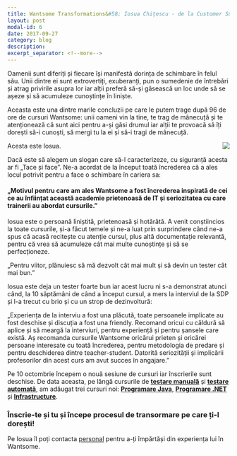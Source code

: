 ```yaml
---
title: Wantsome Transformations&#58; Iosua Chițescu - de la Customer Support la Tester la SDP
layout: post
modal-id: 6
date: 2017-09-27
category: blog
description:
excerpt_separator: <!--more-->
---
```

Oamenii sunt diferiți și fiecare își manifestă dorința de schimbare în felul său. Unii dintre ei sunt extrovertiți, exuberanți, pun o sumedenie de întrebări și atrag privirile asupra lor iar alții preferă să-și găsească un loc unde să se așeze și să acumuleze cunoștințe în liniște.

Aceasta este una dintre marile concluzii pe care le putem trage după 96 de ore de cursuri Wantsome: unii oameni vin la tine, te trag de mânecuță și te atenționează că sunt aici pentru a-și găsi drumul iar alții te provoacă să îți dorești să-i cunoști, să mergi tu la ei și să-i tragi de mânecuță.
<!--more-->

<img src="{{ site.url }}/img/blog/iosua_chitescu.jpg" class="img-responsive img-square" align="right"/>Acesta este Iosua.

Dacă este să alegem un slogan care să-l caracterizeze, cu siguranță acesta ar fi „Tace și face”. Ne-a acordat de la început toată încrederea că a ales locul potrivit pentru a face o schimbare în cariera sa:

<h4>„Motivul pentru care am ales Wantsome a fost încrederea inspirată de cei ce au înființat această academie prietenoasă de IT și seriozitatea cu care trainerii au abordat cursurile.”</h4>

Iosua este o persoană liniștită, prietenoasă și hotărâtă. A venit conștiincios la toate cursurile, și-a făcut temele și ne-a luat prin surprindere când ne-a spus că acasă recitește cu atenție cursul, plus altă documentație relevantă, pentru că vrea să acumuleze cât mai multe cunoștințe și să se perfecționeze.

„Pentru viitor, plănuiesc să mă dezvolt cât mai mult și să devin un tester cât mai bun.”

Iosua este deja un tester foarte bun iar acest lucru ni s-a demonstrat atunci când, la 10 săptămâni de când a început cursul, a mers la interviul de la SDP și l-a trecut cu brio și cu un strop de dezinvoltură:

„Experiența de la interviu a fost una plăcută, toate persoanele implicate au fost deschise și discuția a fost una friendly. Recomand oricui cu căldură să aplice și să meargă la interviuri, pentru experiență și pentru șansele care există.
Aș recomanda cursurile Wantsome oricărui prieten și oricărei persoane interesate cu toată încrederea, pentru metodologia de predare și pentru deschiderea dintre teacher-student. Datorită seriozității și implicării profesorilor din acest curs am avut succes în angajare.”

Pe 10 octombrie începem o nouă sesiune de cursuri iar înscrierile sunt deschise. De data aceasta, pe lângă cursurile de <a href="{{ site.url }}/curs-testare-manuala-iasi"><strong>testare manuală</strong></a> și <a href="{{ site.url }}/curs-testare-automata-iasi"><strong>testare automată</strong></a>, am adăugat trei cursuri noi: <a href="{{ site.url }}/curs-programare-java-iasi"><strong>Programare Java</strong></a>, <a href="{{ site.url }}/curs-programare-dot-net-iasi"><strong>Programare .NET</strong></a> și <a href="{{ site.url }}/curs-infrastructure-iasi"><strong>Infrastructure</strong></a>.

<h3>Înscrie-te și tu și începe procesul de transormare pe care ți-l dorești!</h3>

Pe Iosua îl poți contacta <a href="https://www.facebook.com/joshua.chitescu/" target="_blank">personal</a> pentru a-ți împărtăși din experiența lui în Wantsome.
